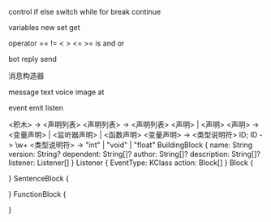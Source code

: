 control
if else switch while for break continue

variables
new set get

operator
== != < > <= >= is and or 

bot
reply send

消息构造器


message
text voice image at

event
emit listen

<积木> -> <声明列表>
<声明列表> -> <声明列表> <声明> | <声明>
<声明> -> <变量声明> | <监听器声明> | <函数声明>
<变量声明> -> <类型说明符> ID;
ID -> \w+
<类型说明符> -> "int" | "void" | "float"
BuildingBlock {
    name: String
    version: String?
    dependent: String[]?
    author: String[]?
    description: String[]?
    listener: Listener[]
}
Listener {
    EventType: KClass
    action: Block[]
}
Block {
    
}
SentenceBlock {
    
}
FunctionBlock {
    
}
